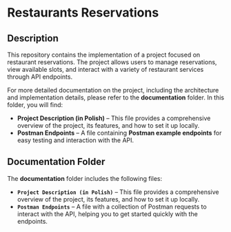 # Restaurants Reservations

## Description

This repository contains the implementation of a project focused on restaurant reservations. The project allows users to manage reservations, view available slots, and interact with a variety of restaurant services through API endpoints.

For more detailed documentation on the project, including the architecture and implementation details, please refer to the **documentation** folder. In this folder, you will find:

- **Project Description (in Polish)** – This file provides a comprehensive overview of the project, its features, and how to set it up locally.
- **Postman Endpoints** – A file containing **Postman example endpoints** for easy testing and interaction with the API.

## Documentation Folder

The **documentation** folder includes the following files:

- **`Project Description (in Polish)`** – This file provides a comprehensive overview of the project, its features, and how to set it up locally.
- **`Postman Endpoints`** – A file with a collection of Postman requests to interact with the API, helping you to get started quickly with the endpoints.
